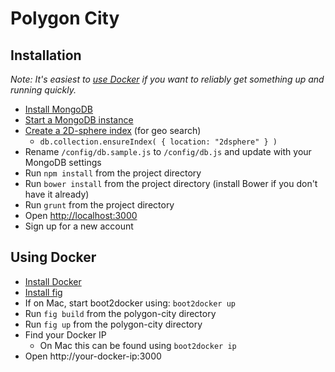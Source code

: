 # Polygon City

## Installation

_Note: It's easiest to [use Docker](#using-docker) if you want to reliably get something up and running quickly._

* [Install MongoDB](http://docs.mongodb.org/manual/installation/)
* [Start a MongoDB instance](http://docs.mongodb.org/manual/tutorial/install-mongodb-on-os-x/#run-mongodb)
* [Create a 2D-sphere index](http://docs.mongodb.org/manual/tutorial/build-a-2dsphere-index/) (for geo search)
  * `db.collection.ensureIndex( { location: "2dsphere" } )`
* Rename `/config/db.sample.js` to `/config/db.js` and update with your MongoDB settings
* Run `npm install` from the project directory
* Run `bower install` from the project directory (install Bower if you don't have it already)
* Run `grunt` from the project directory
* Open [http://localhost:3000](http://localhost:3000)
* Sign up for a new account

## Using Docker

* [Install Docker](https://docs.docker.com/installation/)
* [Install fig](http://www.fig.sh/install.html)
* If on Mac, start boot2docker using: `boot2docker up`
* Run `fig build` from the polygon-city directory
* Run `fig up` from the polygon-city directory
* Find your Docker IP
  * On Mac this can be found using `boot2docker ip`
* Open http://your-docker-ip:3000